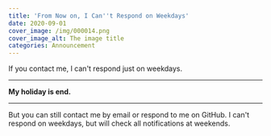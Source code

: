 ```yaml
---
title: 'From Now on, I Can''t Respond on Weekdays'
date: 2020-09-01
cover_image: /img/000014.png
cover_image_alt: The image title
categories: Announcement
---
```


If you contact me, I can't respond just on weekdays.

<!-- more -->

---

**My holiday is end.**

---

But you can still contact me by email or respond to me on GitHub. I can't respond on weekdays, but will check all notifications at weekends.
